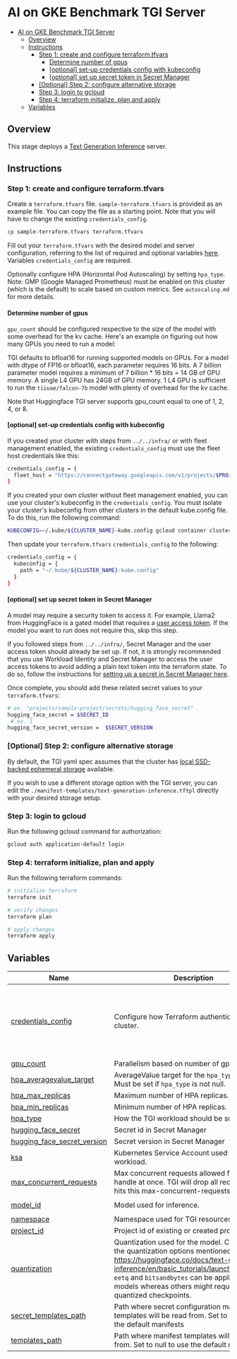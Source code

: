 # AI on GKE Benchmark TGI Server

<!-- BEGIN TOC -->
- [AI on GKE Benchmark TGI Server](#ai-on-gke-benchmark-tgi-server)
  - [Overview](#overview)
  - [Instructions](#instructions)
    - [Step 1: create and configure terraform.tfvars](#step-1-create-and-configure-terraformtfvars)
      - [Determine number of gpus](#determine-number-of-gpus)
      - [\[optional\] set-up credentials config with kubeconfig](#optional-set-up-credentials-config-with-kubeconfig)
      - [\[optional\] set up secret token in Secret Manager](#optional-set-up-secret-token-in-secret-manager)
    - [\[Optional\] Step 2: configure alternative storage](#optional-step-2-configure-alternative-storage)
    - [Step 3: login to gcloud](#step-3-login-to-gcloud)
    - [Step 4: terraform initialize, plan and apply](#step-4-terraform-initialize-plan-and-apply)
  - [Variables](#variables)
<!-- END TOC -->

## Overview

This stage deploys a [Text Generation Inference](https://huggingface.co/docs/text-generation-inference/en/index) server.

## Instructions

### Step 1: create and configure terraform.tfvars

Create a `terraform.tfvars` file. `sample-terraform.tfvars` is provided as an example file. You can copy the file as a starting point. Note that you will have to change the existing `credentials_config`.

```bash
cp sample-terraform.tfvars terraform.tfvars
```

Fill out your `terraform.tfvars` with the desired model and server configuration, referring to the list of required and optional variables [here](#variables). Variables `credentials_config` are required.

Optionally configure HPA (Horizontal Pod Autoscaling) by setting `hpa_type`. Note: GMP (Google Managed Prometheus) must be enabled on this cluster (which is the default) to scale based on custom metrics. See `autoscaling.md` for more details.

#### Determine number of gpus

`gpu_count` should be configured respective to the size of the model with some overhead for the kv cache. Here's an example on figuring out how many GPUs you need to run a model:

TGI defaults to bfloat16 for running supported models on GPUs. For a model with dtype of FP16 or bfloat16, each parameter requires 16 bits. A 7 billion parameter model requires a minimum of 7 billion * 16 bits = 14 GB of GPU memory. A single L4 GPU has 24GB of GPU memory. 1 L4 GPU is sufficient to run the `tiiuae/falcon-7b` model with plenty of overhead for the kv cache.

Note that Huggingface TGI server supports gpu_count equal to one of 1, 2, 4, or 8.

#### [optional] set-up credentials config with kubeconfig

If you created your cluster with steps from `../../infra/` or with fleet management enabled, the existing `credentials_config` must use the fleet host credentials like this:

```bash
credentials_config = {
  fleet_host = "https://connectgateway.googleapis.com/v1/projects/$PROJECT_NUMBER/locations/global/gkeMemberships/$CLUSTER_NAME"
}
```

If you created your own cluster without fleet management enabled, you can use your cluster's kubeconfig in the `credentials_config`. You must isolate your cluster's kubeconfig from other clusters in the default kube.config file. To do this, run the following command:

```bash
KUBECONFIG=~/.kube/${CLUSTER_NAME}-kube.config gcloud container clusters get-credentials $CLUSTER_NAME --location $CLUSTER_LOCATION
```

Then update your `terraform.tfvars` `credentials_config` to the following:

```bash
credentials_config = {
  kubeconfig = {
    path = "~/.kube/${CLUSTER_NAME}-kube.config"
  }
}
```

#### [optional] set up secret token in Secret Manager

A model may require a security token to access it. For example, Llama2 from HuggingFace is a gated model that requires a [user access token](https://huggingface.co/docs/hub/en/security-tokens). If the model you want to run does not require this, skip this step.

If you followed steps from `../../infra/`, Secret Manager and the user access token should already be set up. If not, it is strongly recommended that you use Workload Identity and Secret Manager to access the user access tokens to avoid adding a plain text token into the terraform state. To do so, follow the instructions for [setting up a secret in Secret Manager here](https://cloud.google.com/kubernetes-engine/docs/tutorials/workload-identity-secrets).

Once complete, you should add these related secret values to your `terraform.tfvars`:

```bash
# ex. "projects/sample-project/secrets/hugging_face_secret"
hugging_face_secret = $SECRET_ID
 # ex. 1
hugging_face_secret_version =  $SECRET_VERSION
```

### [Optional] Step 2: configure alternative storage

By default, the TGI yaml spec assumes that the cluster has [local SSD-backed ephemeral storage](https://cloud.google.com/kubernetes-engine/docs/how-to/persistent-volumes/local-ssd) available.

If you wish to use a different storage option with the TGI server, you can edit the `./manifest-templates/text-generation-inference.tftpl` directly with your desired storage setup.


### Step 3: login to gcloud

Run the following gcloud command for authorization:

```bash
gcloud auth application-default login
```

### Step 4: terraform initialize, plan and apply

Run the following terraform commands:

```bash
# initialize terraform
terraform init

# verify changes
terraform plan

# apply changes
terraform apply
```
<!-- BEGIN TFDOC -->
## Variables

| Name | Description | Type | Default | Required |
|------|-------------|------|---------|:--------:|
| <a name="input_credentials_config"></a> [credentials\_config](#input\_credentials\_config) | Configure how Terraform authenticates to the cluster. | <pre>object({<br>    fleet_host = optional(string)<br>    kubeconfig = optional(object({<br>      context = optional(string)<br>      path    = optional(string, "~/.kube/config")<br>    }))<br>  })</pre> | n/a | yes |
| <a name="input_gpu_count"></a> [gpu\_count](#input\_gpu\_count) | Parallelism based on number of gpus. | `number` | `1` | no |
| <a name="input_hpa_averagevalue_target"></a> [hpa\_averagevalue\_target](#input\_hpa\_averagevalue\_target) | AverageValue target for the `hpa_type` metric. Must be set if `hpa_type` is not null. | `number` | `null` | no |
| <a name="input_hpa_max_replicas"></a> [hpa\_max\_replicas](#input\_hpa\_max\_replicas) | Maximum number of HPA replicas. | `number` | `5` | no |
| <a name="input_hpa_min_replicas"></a> [hpa\_min\_replicas](#input\_hpa\_min\_replicas) | Minimum number of HPA replicas. | `number` | `1` | no |
| <a name="input_hpa_type"></a> [hpa\_type](#input\_hpa\_type) | How the TGI workload should be scaled. | `string` | `null` | no |
| <a name="input_hugging_face_secret"></a> [hugging\_face\_secret](#input\_hugging\_face\_secret) | Secret id in Secret Manager | `string` | `null` | no |
| <a name="input_hugging_face_secret_version"></a> [hugging\_face\_secret\_version](#input\_hugging\_face\_secret\_version) | Secret version in Secret Manager | `string` | `null` | no |
| <a name="input_ksa"></a> [ksa](#input\_ksa) | Kubernetes Service Account used for workload. | `string` | `"default"` | no |
| <a name="input_max_concurrent_requests"></a> [max\_concurrent\_requests](#input\_max\_concurrent\_requests) | Max concurrent requests allowed for TGI to handle at once. TGI will drop all requests once it hits this max-concurrent-requests limit. | `number` | `128` | no |
| <a name="input_model_id"></a> [model\_id](#input\_model\_id) | Model used for inference. | `string` | `"tiiuae/falcon-7b"` | no |
| <a name="input_namespace"></a> [namespace](#input\_namespace) | Namespace used for TGI resources. | `string` | `"default"` | no |
| <a name="input_project_id"></a> [project\_id](#input\_project\_id) | Project id of existing or created project. | `string` | n/a | yes |
| <a name="input_quantization"></a> [quantization](#input\_quantization) | Quantization used for the model. Can be one of the quantization options mentioned in https://huggingface.co/docs/text-generation-inference/en/basic_tutorials/launcher#quantize. `eetq` and `bitsandbytes` can be applied to any models whereas others might require the use of quantized checkpoints. | `string` | `""` | no |
| <a name="input_secret_templates_path"></a> [secret\_templates\_path](#input\_secret\_templates\_path) | Path where secret configuration manifest templates will be read from. Set to null to use the default manifests | `string` | `null` | no |
| <a name="input_templates_path"></a> [templates\_path](#input\_templates\_path) | Path where manifest templates will be read from. Set to null to use the default manifests | `string` | `null` | no |

<!-- END_TF_DOCS -->